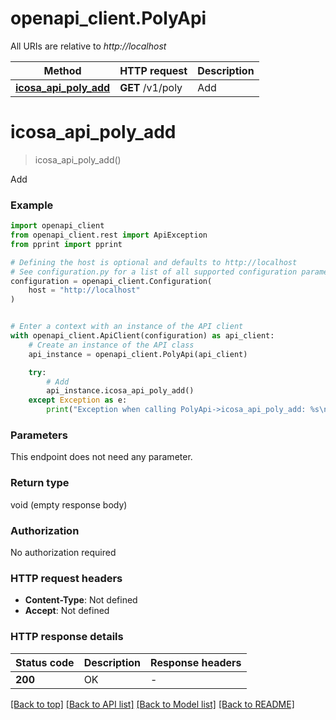 # openapi_client.PolyApi

All URIs are relative to *http://localhost*

Method | HTTP request | Description
------------- | ------------- | -------------
[**icosa_api_poly_add**](PolyApi.md#icosa_api_poly_add) | **GET** /v1/poly | Add


# **icosa_api_poly_add**
> icosa_api_poly_add()

Add

### Example


```python
import openapi_client
from openapi_client.rest import ApiException
from pprint import pprint

# Defining the host is optional and defaults to http://localhost
# See configuration.py for a list of all supported configuration parameters.
configuration = openapi_client.Configuration(
    host = "http://localhost"
)


# Enter a context with an instance of the API client
with openapi_client.ApiClient(configuration) as api_client:
    # Create an instance of the API class
    api_instance = openapi_client.PolyApi(api_client)

    try:
        # Add
        api_instance.icosa_api_poly_add()
    except Exception as e:
        print("Exception when calling PolyApi->icosa_api_poly_add: %s\n" % e)
```



### Parameters

This endpoint does not need any parameter.

### Return type

void (empty response body)

### Authorization

No authorization required

### HTTP request headers

 - **Content-Type**: Not defined
 - **Accept**: Not defined

### HTTP response details

| Status code | Description | Response headers |
|-------------|-------------|------------------|
**200** | OK |  -  |

[[Back to top]](#) [[Back to API list]](../README.md#documentation-for-api-endpoints) [[Back to Model list]](../README.md#documentation-for-models) [[Back to README]](../README.md)

